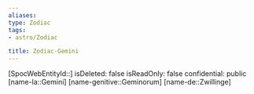 ```yaml
---
aliases: 
type: Zodiac
tags:
- astro/Zodiac

title: Zodiac-Gemini
---
```

[SpocWebEntityId::]
isDeleted: false
isReadOnly: false
confidential: public
[name-la::Gemini]
[name-genitive::Geminorum]
[name-de::Zwillinge]


